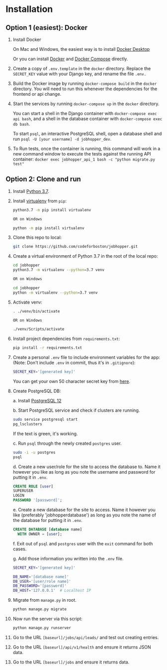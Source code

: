 # Installation

## Option 1 (easiest): Docker

1. Install Docker

   On Mac and Windows, the easiest way is to install [Docker Desktop](https://www.docker.com/products/docker-desktop)

   Or you can install [Docker](https://docs.docker.com/get-docker/) and [Docker Compose](https://docs.docker.com/compose/install/) directly.

2. Create a copy of `.env.template` in the `docker` directory. Replace the `SECRET_KEY` value with your Django key, and rename the file `.env.`

3. Build the Docker image by running `docker-compose build` in the `docker` directory. You will need to run this whenever the dependencies for the frontend or api change.

4. Start the services by running `docker-compose up` in the `docker` directory.

   You can start a shell in the Django container with `docker-compose exec api bash`, and a shell in the database container with `docker-compose exec db bash`.

   To start `psql`, an interactive PostgreSQL shell, open a database shell and run `psql -U [your username] -d jobhopper_dev`.

5. To Run tests, once the container is running, this command will work in a new command window to execute the tests against the running API container:
`docker exec jobhopper_api_1 bash -c "python migrate.py test"`


## Option 2: Clone and run

1. Install [Python 3.7](https://www.python.org/downloads/release/python-378/).

2. Install [virtualenv](https://pypi.org/project/virtualenv/) from `pip`:

   ```sh
   python3.7 -m pip install virtualenv

   OR on Windows

   python -m pip install virtualenv
   ```

3. Clone this repo to local:
   ```sh
   git clone https://github.com/codeforboston/jobhopper.git
   ```
4. Create a virtual environment of Python 3.7 in the root of the local repo:

   ```sh
   cd jobhopper
   python3.7 -m virtualenv --python=3.7 venv

   OR on Windows

   cd jobhopper
   python -m virtualenv --python=3.7 venv
   ```

5. Activate venv:

   ```sh
   . ./venv/bin/activate

   OR on Windows

   ./venv/Scripts/activate
   ```

6. Install project dependencies from `requirements.txt`:
   ```sh
   pip install -r requirements.txt
   ```
7. Create a personal `.env` file to include environment variables for the app:
   (Note: Don't include `.env` in commit, thus it's in `.gitignore`):

   ```sh
   SECRET_KEY='[generated key]'
   ```

   You can get your own 50 character secret key from [here](https://miniwebtool.com/django-secret-key-generator/).

8. Create PostgreSQL DB:

   a. Install [PostgreSQL 12](https://www.postgresql.org/download/)

   b. Start PostgreSQL service and check if clusters are running.

   ```sh
   sudo service postgresql start
   pg_lsclusters
   ```

   If the text is green, it's working.

   c. Run `psql` through the newly created `postgres` user.

   ```sh
   sudo -i -u postgres
   psql
   ```

   d. Create a new user/role for the site to access the database to. Name it
   however you like as long as you note the username and password for putting
   it in `.env`.

   ```sql
   CREATE ROLE [user]
   SUPERUSER
   LOGIN
   PASSWORD '[password]';
   ```

   e. Create a new database for the site to access. Name it however you like
   (preferably 'jobhopperdatabase') as long as you note the name of the
   database for putting it in `.env`.

   ```sql
   CREATE DATABASE [database name]
     WITH OWNER = [user];
   ```

   f. Exit out of `psql` and `postgres` user with the `exit` command for both
   cases.

   g. Add those information you written into the `.env` file.

   ```sh
   SECRET_KEY='[generated key]'

   DB_NAME='[database name]'
   DB_USER='[user/role name]'
   DB_PASSWORD='[password]'
   DB_HOST='127.0.0.1'  # Localhost IP
   ```

9. Migrate from `manage.py` in root.

   ```sh
   python manage.py migrate
   ```

10. Now run the server via this script:

    ```sh
    python manage.py runserver
    ```

11. Go to the URL `[baseurl]/jobs/api/leads/` and test out creating entries.
12. Go to the URL `[baseurl]/api/v1/health` and ensure it returns JSON data.
13. Go to the URL `[baseurl]/jobs` and ensure it returns data.
